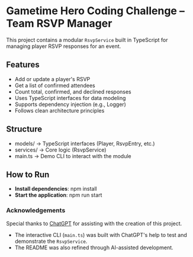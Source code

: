 # Gametime Hero Coding Challenge – Team RSVP Manager

This project contains a modular `RsvpService` built in TypeScript for managing player RSVP responses for an event.

## Features

- Add or update a player's RSVP
- Get a list of confirmed attendees
- Count total, confirmed, and declined responses
- Uses TypeScript interfaces for data modeling
- Supports dependency injection (e.g., Logger)
- Follows clean architecture principles

## Structure

- models/      -> TypeScript interfaces (Player, RsvpEntry, etc.)
- services/    -> Core logic (RsvpService)
- main.ts      -> Demo CLI to interact with the module

## How to Run

- **Install dependencies**:
   npm install
- **Start the application**:
   npm run start

### Acknowledgements

Special thanks to [ChatGPT](https://openai.com/chatgpt) for assisting with the creation of this project.

- The interactive CLI (`main.ts`) was built with ChatGPT's help to test and demonstrate the `RsvpService`.
- The README was also refined through AI-assisted development.
